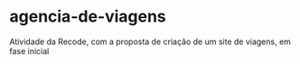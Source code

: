# agencia-de-viagens
Atividade da Recode, com a proposta de criação de um site de viagens, em fase inicial
